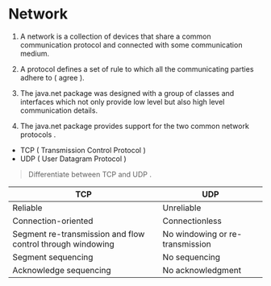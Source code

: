 
# Network

1. A network is a collection of devices that share a common communication protocol and connected with some communication medium.

2. A protocol defines a set of rule to which all the communicating parties adhere to ( agree ).

3. The java.net package was designed with a group of classes and interfaces which not only provide low level but also high level communication details.

4. The java.net package provides support for the two common network protocols .

- TCP ( Transmission Control Protocol )
- UDP ( User Datagram Protocol )

> Differentiate between TCP and UDP .

|TCP|	UDP|
|-------|----------|
|Reliable|	Unreliable|
|Connection-oriented|	Connectionless|
|Segment re-transmission and flow control through windowing|	No windowing or re-transmission|
|Segment sequencing|	No sequencing|
|Acknowledge sequencing|	No acknowledgment|